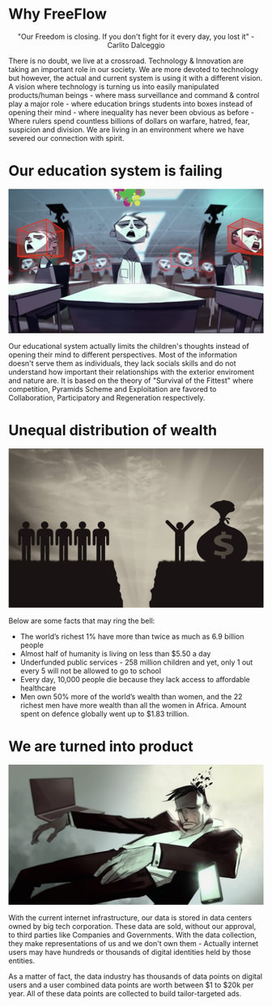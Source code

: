 # Why FreeFlow 

<p align="center">
   "Our Freedom is closing. If you don't fight for it every day, you lost it" - Carlito Dalceggio
</p>

There is no doubt, we live at a crossroad. Technology & Innovation are taking an important role in our society. We are more devoted to technology but however, the actual and current system is using it with a different vision. A vision where technology is turning us into easily manipulated products/human beings - where mass surveillance and command & control play a major role - where education brings students into boxes instead of opening their mind - where inequality has never been obvious as before - Where rulers spend countless billions of dollars on warfare, hatred, fear, suspicion and division. We are living in an environment where we have severed our connection with spirit. 

# Our education system is failing 

![](img/education_fail_.jpg)

Our educational system actually limits the children's thoughts instead of opening their mind to different perspectives. Most of the information doesn't serve them as individuals, they lack socials skills and do not understand how important their relationships with the exterior enviroment and nature are. It is based on the theory of "Survival of the Fittest" where competition, Pyramids Scheme and Exploitation are favored to Collaboration, Participatory and Regeneration respectively. 


# Unequal distribution of wealth 

![](img/unequal_wealth_distribution.jpg)

Below are some facts that may ring the bell: 
- The world’s richest 1% have more than twice as much as 6.9 billion people
- Almost half of humanity is living on less than $5.50 a day
- Underfunded public services - 258 million children and yet, only 1 out every 5 will not be allowed to go to school
- Every day, 10,000 people die because they lack access to affordable healthcare 
- Men own 50% more of the world’s wealth than women, and the 22 richest men have more wealth than all the women in Africa.
Amount spent on defence globally went up to $1.83 trillion.

# We are turned into product 

![](img/product_.jpg)

With the current internet infrastructure, our data is stored in data centers owned by big tech corporation. These data are sold, without our approval, to third parties like Companies and Governments. With the data collection, they make representations of us and we don't own them - Actually internet users may have hundreds or thousands of digital identities held by those entities. 

As a matter of fact, the data industry has thousands of data points on digital users and a user combined data points are worth between $1 to $20k per year. All of these data points are collected to build tailor-targeted ads. 





